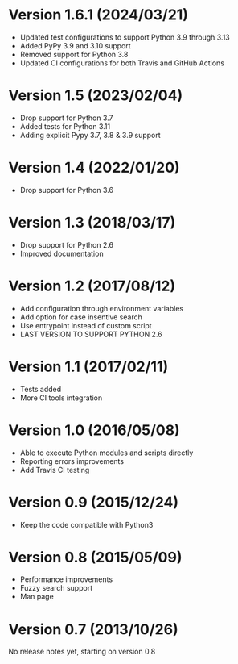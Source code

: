 Version 1.6.1 (2024/03/21)
===
  - Updated test configurations to support Python 3.9 through 3.13
  - Added PyPy 3.9 and 3.10 support
  - Removed support for Python 3.8
  - Updated CI configurations for both Travis and GitHub Actions

Version 1.5 (2023/02/04)
===
  - Drop support for Python 3.7
  - Added tests for Python 3.11
  - Adding explicit Pypy 3.7, 3.8 & 3.9 support

Version 1.4 (2022/01/20)
===
  - Drop support for Python 3.6

Version 1.3 (2018/03/17)
===
  - Drop support for Python 2.6
  - Improved documentation

Version 1.2 (2017/08/12)
===
  - Add configuration through environment variables
  - Add option for case insentive search
  - Use entrypoint instead of custom script
  - LAST VERSION TO SUPPORT PYTHON 2.6

Version 1.1 (2017/02/11)
===
  - Tests added
  - More CI tools integration

Version 1.0 (2016/05/08)
===
  - Able to execute Python modules  and scripts directly
  - Reporting errors improvements
  - Add Travis CI testing

Version 0.9 (2015/12/24)
===

  - Keep the code compatible with Python3

Version 0.8 (2015/05/09)
===

  - Performance improvements
  - Fuzzy search support
  - Man page

Version 0.7 (2013/10/26)
===
No release notes yet, starting on version 0.8
